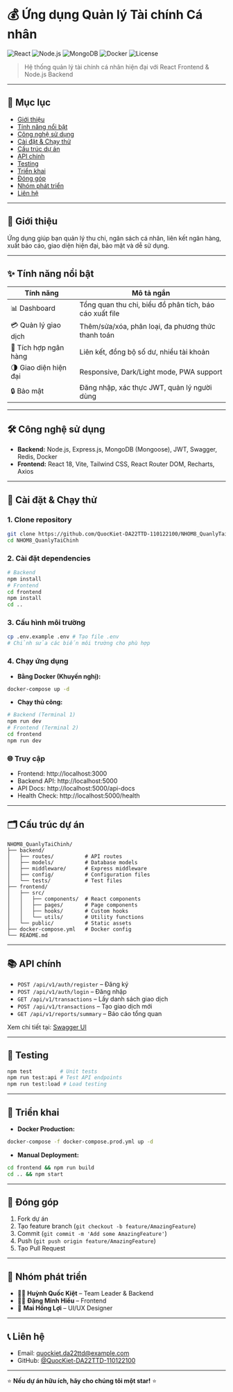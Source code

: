 # 💰 Ứng dụng Quản lý Tài chính Cá nhân

![React](https://img.shields.io/badge/React-18-blue?logo=react)
![Node.js](https://img.shields.io/badge/Node.js-Express-green?logo=node.js)
![MongoDB](https://img.shields.io/badge/MongoDB-Mongoose-brightgreen?logo=mongodb)
![Docker](https://img.shields.io/badge/Docker-Supported-blue?logo=docker)
![License](https://img.shields.io/badge/License-MIT-yellow)

> Hệ thống quản lý tài chính cá nhân hiện đại với React Frontend & Node.js Backend

---

## 📑 Mục lục
- [Giới thiệu](#giới-thiệu)
- [Tính năng nổi bật](#tính-năng-nổi-bật)
- [Công nghệ sử dụng](#công-nghệ-sử-dụng)
- [Cài đặt & Chạy thử](#cài-đặt--chạy-thử)
- [Cấu trúc dự án](#cấu-trúc-dự-án)
- [API chính](#api-chính)
- [Testing](#testing)
- [Triển khai](#triển-khai)
- [Đóng góp](#đóng-góp)
- [Nhóm phát triển](#nhóm-phát-triển)
- [Liên hệ](#liên-hệ)

---

## 📝 Giới thiệu
Ứng dụng giúp bạn quản lý thu chi, ngân sách cá nhân, liên kết ngân hàng, xuất báo cáo, giao diện hiện đại, bảo mật và dễ sử dụng.

---

## ✨ Tính năng nổi bật
| Tính năng                | Mô tả ngắn                                             |
|-------------------------|-------------------------------------------------------|
| 📊 Dashboard            | Tổng quan thu chi, biểu đồ phân tích, báo cáo xuất file|
| 💳 Quản lý giao dịch    | Thêm/sửa/xóa, phân loại, đa phương thức thanh toán     |
| 🏦 Tích hợp ngân hàng   | Liên kết, đồng bộ số dư, nhiều tài khoản              |
| 🌗 Giao diện hiện đại   | Responsive, Dark/Light mode, PWA support              |
| 🔒 Bảo mật              | Đăng nhập, xác thực JWT, quản lý người dùng            |

---

## 🛠️ Công nghệ sử dụng
- **Backend:** Node.js, Express.js, MongoDB (Mongoose), JWT, Swagger, Redis, Docker
- **Frontend:** React 18, Vite, Tailwind CSS, React Router DOM, Recharts, Axios

---

## 🚀 Cài đặt & Chạy thử
### 1. Clone repository
```bash
git clone https://github.com/QuocKiet-DA22TTD-110122100/NHOM8_QuanlyTaiChinh.git
cd NHOM8_QuanlyTaiChinh
```
### 2. Cài đặt dependencies
```bash
# Backend
npm install
# Frontend
cd frontend
npm install
cd ..
```
### 3. Cấu hình môi trường
```bash
cp .env.example .env # Tạo file .env
# Chỉnh sửa các biến môi trường cho phù hợp
```
### 4. Chạy ứng dụng
- **Bằng Docker (Khuyến nghị):**
```bash
docker-compose up -d
```
- **Chạy thủ công:**
```bash
# Backend (Terminal 1)
npm run dev
# Frontend (Terminal 2)
cd frontend
npm run dev
```

### 🌐 Truy cập
- Frontend: http://localhost:3000
- Backend API: http://localhost:5000
- API Docs: http://localhost:5000/api-docs
- Health Check: http://localhost:5000/health

---

## 🗂️ Cấu trúc dự án
```text
NHOM8_QuanlyTaiChinh/
├── backend/
│   ├── routes/          # API routes
│   ├── models/          # Database models
│   ├── middleware/      # Express middleware
│   ├── config/          # Configuration files
│   └── tests/           # Test files
├── frontend/
│   ├── src/
│   │   ├── components/  # React components
│   │   ├── pages/       # Page components
│   │   ├── hooks/       # Custom hooks
│   │   └── utils/       # Utility functions
│   └── public/          # Static assets
├── docker-compose.yml   # Docker config
└── README.md
```

---

## 📚 API chính
- `POST /api/v1/auth/register` – Đăng ký
- `POST /api/v1/auth/login` – Đăng nhập
- `GET /api/v1/transactions` – Lấy danh sách giao dịch
- `POST /api/v1/transactions` – Tạo giao dịch mới
- `GET /api/v1/reports/summary` – Báo cáo tổng quan

Xem chi tiết tại: [Swagger UI](http://localhost:5000/api-docs)

---

## 🧪 Testing
```bash
npm test         # Unit tests
npm run test:api # Test API endpoints
npm run test:load # Load testing
```

---

## 🚀 Triển khai
- **Docker Production:**
```bash
docker-compose -f docker-compose.prod.yml up -d
```
- **Manual Deployment:**
```bash
cd frontend && npm run build
cd .. && npm start
```

---

## 🤝 Đóng góp
1. Fork dự án
2. Tạo feature branch (`git checkout -b feature/AmazingFeature`)
3. Commit (`git commit -m 'Add some AmazingFeature'`)
4. Push (`git push origin feature/AmazingFeature`)
5. Tạo Pull Request

---

## 👥 Nhóm phát triển
- 👨‍💻 **Huỳnh Quốc Kiệt** – Team Leader & Backend
- 👨‍💻 **Đặng Minh Hiếu** – Frontend
- 🎨 **Mai Hồng Lợi** – UI/UX Designer

---

## 📞 Liên hệ
- Email: quockiet.da22ttd@example.com
- GitHub: [@QuocKiet-DA22TTD-110122100](https://github.com/QuocKiet-DA22TTD-110122100)

---

⭐ **Nếu dự án hữu ích, hãy cho chúng tôi một star!** ⭐
